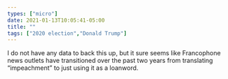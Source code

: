 ```yaml
---
types: ["micro"]
date: 2021-01-13T10:05:41-05:00
title: ""
tags: ["2020 election","Donald Trump"]
---
```

I do not have any data to back this up, but it sure seems like Francophone news outlets have transitioned over the past two years from translating “impeachment” to just using it as a loanword.
